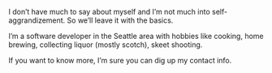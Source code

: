 ---
---
I don’t have much to say about myself and I’m not much into self-aggrandizement. So we’ll leave it with the basics.

I’m a software developer in the Seattle area with hobbies like cooking, home brewing, collecting liquor (mostly scotch), skeet shooting.

If you want to know more, I’m sure you can dig up my contact info.
